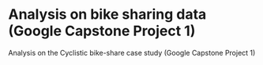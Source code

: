 # Analysis on bike sharing data (Google Capstone Project 1)
Analysis on the Cyclistic bike-share case study (Google Capstone Project 1)
